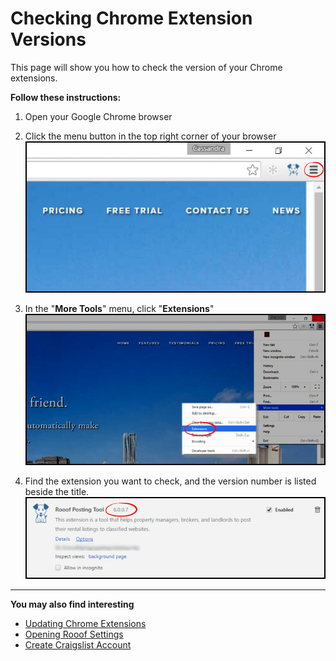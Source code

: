# Checking Chrome Extension Versions

This page will show you how to check the version of your Chrome extensions.

**Follow these instructions:**

1. Open your Google Chrome browser
2. Click the menu button in the top right corner of your browser
![](update1.jpg)

3. In the "**More Tools**" menu, click "**Extensions**"
![](update2.jpg)

4. Find the extension you want to check, and the version number is listed beside the title.
![](versioncheck1.jpg)


---
**You may also find interesting**
- [Updating Chrome Extensions](http://docs.rooof.com/updatingextensions_md.html)
- [Opening Rooof Settings](http://docs.rooof.com/openingsettings_md.html)
- [Create Craigslist Account](http://docs.rooof.com/create_craigslist_account.html)
